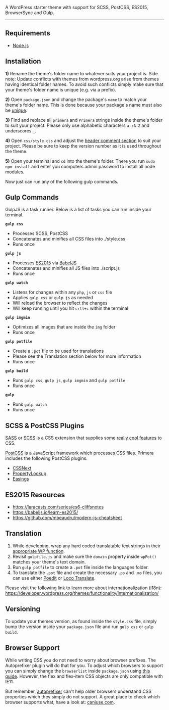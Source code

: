 
A WordPress starter theme with support for SCSS, PostCSS, ES2015, BrowserSync and Gulp.

---

## Requirements

- [Node.js](https://nodejs.org/)

## Installation

**1)** Rename the theme's folder name to whatever suits your project is. Side note: Update conflicts
with themes from wordpress.org arise from themes having identical folder names. To avoid such conflicts
simply make sure that your theme's folder name is unique (e.g. via a prefix).

**2)** Open `package.json` and change the package's `name` to match your theme's folder name. This is
done because your package's name must also be [unique](https://docs.npmjs.com/files/package.json#name).

**3)** Find and replace all `primera` and `Primera` strings inside the theme's folder to suit your
project. Please only use alphabetic characters `a-zA-Z` and underscores `_`.

**4)** Open `css/style.css` and adjust the [header comment section](https://developer.wordpress.org/themes/basics/main-stylesheet-style-css/) to suit your project.
Please be sure to keep the version number as it is used throughout the theme.

**5)** Open your terminal and `cd` into the theme's folder. There you run `sudo npm install` and
enter you computers admin password to install all node modules.

Now just can run any of the following gulp commands.

## Gulp Commands

GulpJS is a task runner. Below is a list of tasks you can run inside your terminal.

**`gulp css`**
- Processes SCSS, PostCSS
- Concatenates and minifies all CSS files into ./style.css
- Runs once

**`gulp js`**
- Processes [ES2015](//babeljs.io/learn-es2015/) via [BabelJS](//babeljs.io/)
- Concatenates and minifies all JS files into ./script.js
- Runs once

**`gulp watch`**
- Listens for changes within any `php`, `js` or `css` file
- Applies `gulp css` or `gulp js` as needed
- Will reload the browser to reflect the changes
- Will keep running until you hit `crtl+c` within the terminal

**`gulp imgmin`**
- Optimizes all images that are inside the `img` folder
- Runs once

**`gulp potfile`**
- Create a `.pot` file to be used for translations
- Please see the Translation section below for more information
- Runs once

**`gulp build`**
- Runs `gulp css`, `gulp js`, `gulp imgmin` and `gulp potfile`
- Runs once

**`gulp`**
- Runs `gulp watch`
- Runs once

## SCSS & PostCSS Plugins

[SASS](//sass-lang.com/) or [SCSS](//sass-lang.com/) is a CSS extension that supplies some [really cool features](//sass-lang.com/guide/) to CSS.

[PostCSS](//postcss.org) is a JavaScript framework which processes CSS files. Primera includes the following PostCSS plugins.
- [CSSNext](//cssnext.io/)
- [PropertyLookup](//github.com/simonsmith/postcss-property-lookup)
- [Easings](https://www.npmjs.com/package/postcss-easings)

## ES2015 Resources

- https://laracasts.com/series/es6-cliffsnotes
- https://babeljs.io/learn-es2015/
- https://github.com/mbeaudru/modern-js-cheatsheet

## Translation

1) While developing, wrap any hard coded translatable text strings in their [appropriate WP function](https://developer.wordpress.org/themes/functionality/internationalization/#localization-functions).
2) Revisit `gulpfile.js` and make sure the `domain` property inside `wpPot()` matches your theme's text domain.
3) Run `gulp potfile` to create a `.pot` file inside the languages folder.
4) To translate the `.pot` file and create the necessary `.po` and `.mo` files, you can use either [Poedit](https://poedit.net/) or [Loco Translate](https://wordpress.org/plugins/loco-translate/).

Please visit the following link to learn more about internationalization (i18n):
https://developer.wordpress.org/themes/functionality/internationalization/

## Versioning
To update your themes version, as found inside the `style.css` file, simply bump the version inside your `package.json` file and run `gulp css` or `gulp build`.

## Browser Support
While writing CSS you do not need to worry about browser prefixes. The Autoprefixer plugin will do that for you. To adjust which browsers to support you can simply change the `browserlist` inside `package.json` using [this guide](https://github.com/ai/browserslist). However, the flex and flex-item CSS objects are only compatible with IE11.

But remember, [autoprefixer](https://autoprefixer.github.io/) can't help older browsers understand CSS properties which they simply do not support. A great place to check which browser supports what, have a look at: [caniuse.com](http://caniuse.com/).
